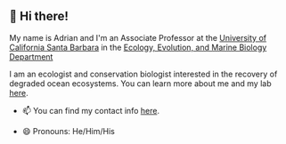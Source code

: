 ## 👋 Hi there!

My name is Adrian and I'm an Associate Professor at the [University of California Santa Barbara](https://www.ucsb.edu/) in the [Ecology, Evolution, and Marine Biology Department](https://www.eemb.ucsb.edu/) 

I am an ecologist and conservation biologist interested in the recovery of degraded ocean ecosystems. You can learn more about me and my lab [here](https://www.oceanrecoveries.com/).
  

- 📫 You can find my contact info [here](https://www.oceanrecoveries.com/).

- 😄 Pronouns: He/Him/His
